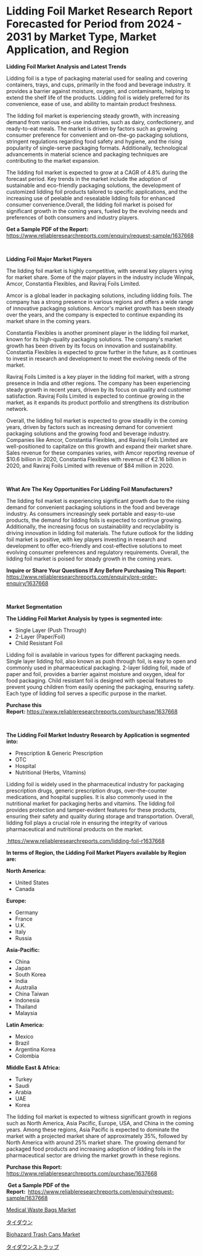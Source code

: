 <p><h1>Lidding Foil Market Research Report Forecasted for Period from 2024 -  2031 by Market Type, Market Application, and Region</h1></p><p><strong>Lidding Foil Market Analysis and Latest Trends</strong></p>
<p><p>Lidding foil is a type of packaging material used for sealing and covering containers, trays, and cups, primarily in the food and beverage industry. It provides a barrier against moisture, oxygen, and contaminants, helping to extend the shelf life of the products. Lidding foil is widely preferred for its convenience, ease of use, and ability to maintain product freshness.</p><p>The lidding foil market is experiencing steady growth, with increasing demand from various end-use industries, such as dairy, confectionery, and ready-to-eat meals. The market is driven by factors such as growing consumer preference for convenient and on-the-go packaging solutions, stringent regulations regarding food safety and hygiene, and the rising popularity of single-serve packaging formats. Additionally, technological advancements in material science and packaging techniques are contributing to the market expansion.</p><p>The lidding foil market is expected to grow at a CAGR of 4.8% during the forecast period. Key trends in the market include the adoption of sustainable and eco-friendly packaging solutions, the development of customized lidding foil products tailored to specific applications, and the increasing use of peelable and resealable lidding foils for enhanced consumer convenience.Overall, the lidding foil market is poised for significant growth in the coming years, fueled by the evolving needs and preferences of both consumers and industry players.</p></p>
<p><strong>Get a Sample PDF of the Report:&nbsp;</strong> <a href="https://www.reliableresearchreports.com/enquiry/request-sample/1637668">https://www.reliableresearchreports.com/enquiry/request-sample/1637668</a></p>
<p>&nbsp;</p>
<p><strong>Lidding Foil Major Market Players</strong></p>
<p><p>The lidding foil market is highly competitive, with several key players vying for market share. Some of the major players in the industry include Winpak, Amcor, Constantia Flexibles, and Raviraj Foils Limited. </p><p>Amcor is a global leader in packaging solutions, including lidding foils. The company has a strong presence in various regions and offers a wide range of innovative packaging solutions. Amcor's market growth has been steady over the years, and the company is expected to continue expanding its market share in the coming years. </p><p>Constantia Flexibles is another prominent player in the lidding foil market, known for its high-quality packaging solutions. The company's market growth has been driven by its focus on innovation and sustainability. Constantia Flexibles is expected to grow further in the future, as it continues to invest in research and development to meet the evolving needs of the market.</p><p>Raviraj Foils Limited is a key player in the lidding foil market, with a strong presence in India and other regions. The company has been experiencing steady growth in recent years, driven by its focus on quality and customer satisfaction. Raviraj Foils Limited is expected to continue growing in the market, as it expands its product portfolio and strengthens its distribution network.</p><p>Overall, the lidding foil market is expected to grow steadily in the coming years, driven by factors such as increasing demand for convenient packaging solutions and the growing food and beverage industry. Companies like Amcor, Constantia Flexibles, and Raviraj Foils Limited are well-positioned to capitalize on this growth and expand their market share. Sales revenue for these companies varies, with Amcor reporting revenue of $10.6 billion in 2020, Constantia Flexibles with revenue of €2.16 billion in 2020, and Raviraj Foils Limited with revenue of $84 million in 2020.</p></p>
<p>&nbsp;</p>
<p><strong>What Are The Key Opportunities For Lidding Foil Manufacturers?</strong></p>
<p><p>The lidding foil market is experiencing significant growth due to the rising demand for convenient packaging solutions in the food and beverage industry. As consumers increasingly seek portable and easy-to-use products, the demand for lidding foils is expected to continue growing. Additionally, the increasing focus on sustainability and recyclability is driving innovation in lidding foil materials. The future outlook for the lidding foil market is positive, with key players investing in research and development to offer eco-friendly and cost-effective solutions to meet evolving consumer preferences and regulatory requirements. Overall, the lidding foil market is poised for steady growth in the coming years.</p></p>
<p><strong>Inquire or Share Your Questions If Any Before Purchasing This Report:</strong> <a href="https://www.reliableresearchreports.com/enquiry/pre-order-enquiry/1637668">https://www.reliableresearchreports.com/enquiry/pre-order-enquiry/1637668</a></p>
<p>&nbsp;</p>
<p><strong>Market Segmentation</strong></p>
<p><strong>The Lidding Foil Market Analysis by types is segmented into:</strong></p>
<p><ul><li>Single Layer (Push Through)</li><li>2-Layer (Paper/Foil)</li><li>Child Resistant Foil</li></ul></p>
<p><p>Lidding foil is available in various types for different packaging needs. Single layer lidding foil, also known as push through foil, is easy to open and commonly used in pharmaceutical packaging. 2-layer lidding foil, made of paper and foil, provides a barrier against moisture and oxygen, ideal for food packaging. Child resistant foil is designed with special features to prevent young children from easily opening the packaging, ensuring safety. Each type of lidding foil serves a specific purpose in the market.</p></p>
<p><strong>Purchase this Report:&nbsp;</strong><a href="https://www.reliableresearchreports.com/purchase/1637668">https://www.reliableresearchreports.com/purchase/1637668</a></p>
<p>&nbsp;</p>
<p><strong>The Lidding Foil Market Industry Research by Application is segmented into:</strong></p>
<p><ul><li>Prescription & Generic Prescription</li><li>OTC</li><li>Hospital</li><li>Nutritional (Herbs, Vitamins)</li></ul></p>
<p><p>Lidding foil is widely used in the pharmaceutical industry for packaging prescription drugs, generic prescription drugs, over-the-counter medications, and hospital supplies. It is also commonly used in the nutritional market for packaging herbs and vitamins. The lidding foil provides protection and tamper-evident features for these products, ensuring their safety and quality during storage and transportation. Overall, lidding foil plays a crucial role in ensuring the integrity of various pharmaceutical and nutritional products on the market.</p></p>
<p><a href="https://www.reliableresearchreports.com/lidding-foil-r1637668">&nbsp;https://www.reliableresearchreports.com/lidding-foil-r1637668</a></p>
<p><strong>In terms of Region, the Lidding Foil Market Players available by Region are:</strong></p>
<p>
    <p> <strong> North America: </strong>
        <ul>
            <li>United States</li>
            <li>Canada</li>
        </ul>
        </p> 
    <p> <strong> Europe: </strong>
        <ul>
            <li>Germany</li>
            <li>France</li>
            <li>U.K.</li>
            <li>Italy</li>
            <li>Russia</li>
        </ul>
        </p> 
    <p> <strong> Asia-Pacific: </strong>
        <ul>
            <li>China</li>
            <li>Japan</li>
            <li>South Korea</li>
            <li>India</li>
            <li>Australia</li>
            <li>China Taiwan</li>
            <li>Indonesia</li>
            <li>Thailand</li>
            <li>Malaysia</li>
        </ul>
        </p> 
    <p> <strong> Latin America: </strong>
        <ul>
            <li>Mexico</li>
            <li>Brazil</li>
            <li>Argentina Korea</li>
            <li>Colombia</li>
        </ul>
        </p> 
    <p> <strong> Middle East & Africa: </strong>
        <ul>
            <li>Turkey</li>
            <li>Saudi</li>
            <li>Arabia</li>
            <li>UAE</li>
            <li>Korea</li>
        </ul>
    </p>
    </p>
<p><p>The lidding foil market is expected to witness significant growth in regions such as North America, Asia Pacific, Europe, USA, and China in the coming years. Among these regions, Asia Pacific is expected to dominate the market with a projected market share of approximately 35%, followed by North America with around 25% market share. The growing demand for packaged food products and increasing adoption of lidding foils in the pharmaceutical sector are driving the market growth in these regions.</p></p>
<p><strong>Purchase this Report: </strong><a href="https://www.reliableresearchreports.com/purchase/1637668">https://www.reliableresearchreports.com/purchase/1637668</a></p>
<p>&nbsp;<strong>Get a Sample PDF of the Report:&nbsp;&nbsp;</strong><a href="https://www.reliableresearchreports.com/enquiry/request-sample/1637668">https://www.reliableresearchreports.com/enquiry/request-sample/1637668</a></p>
<p><strong></strong></p>
<p><p><a href="https://github.com/RoccoManning/Market-Research-Report-List-5/blob/main/medical-waste-bags-market.md">Medical Waste Bags Market</a></p><p><a href="https://github.com/xtkhtofdt934839/Market-Research-Report-List-2/blob/main/5069446174106.md">タイダウン</a></p><p><a href="https://github.com/gulaimolin/Market-Research-Report-List-5/blob/main/biohazard-trash-cans-market.md">Biohazard Trash Cans Market</a></p><p><a href="https://github.com/ddwcuskozol07187/Market-Research-Report-List-2/blob/main/5110622174107.md">タイダウンストラップ</a></p></p>